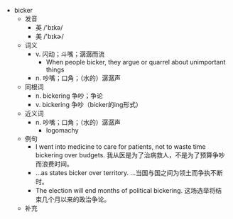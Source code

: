 - bicker
  - 发音
    - 英 /'bɪkə/
    - 美 /'bɪkɚ/
  - 词义
    - v. 闪动；斗嘴；潺潺而流
      - When people bicker, they argue or quarrel about unimportant things
    - n. 吵嘴；口角；（水的）潺潺声
  - 同根词
    - n. bickering 争吵；争论
    - v. bickering 争吵（bicker的ing形式）
  - 近义词
    - n. 吵嘴；口角；（水的）潺潺声
      - logomachy
  - 例句
    - I went into medicine to care for patients, not to waste time bickering over budgets. 我从医是为了治病救人，不是为了预算争吵而浪费时间。
    - ...as states bicker over territory. …当国与国之间为领土而争执不断时。
    - The election will end months of political bickering. 这场选举将结束几个月以来的政治争论。
  - 补充